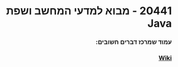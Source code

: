 <div dir="rtl">

# 20441 - מבוא למדעי המחשב ושפת Java

### עמוד שמרכז דברים חשובים:
### <a href="https://github.com/BuStRaMa/OpenU-IntroToJava/wiki"> Wiki </a>

</div>
